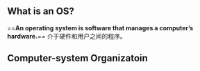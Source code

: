 ## What is an OS?
==**An operating system is software that manages a computer’s hardware.**==
介于硬件和用户之间的程序。
## Computer-system Organizatoin
## 